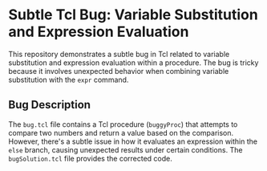 # Subtle Tcl Bug: Variable Substitution and Expression Evaluation

This repository demonstrates a subtle bug in Tcl related to variable substitution and expression evaluation within a procedure.  The bug is tricky because it involves unexpected behavior when combining variable substitution with the `expr` command.

## Bug Description
The `bug.tcl` file contains a Tcl procedure (`buggyProc`) that attempts to compare two numbers and return a value based on the comparison. However, there's a subtle issue in how it evaluates an expression within the `else` branch, causing unexpected results under certain conditions. The `bugSolution.tcl` file provides the corrected code.